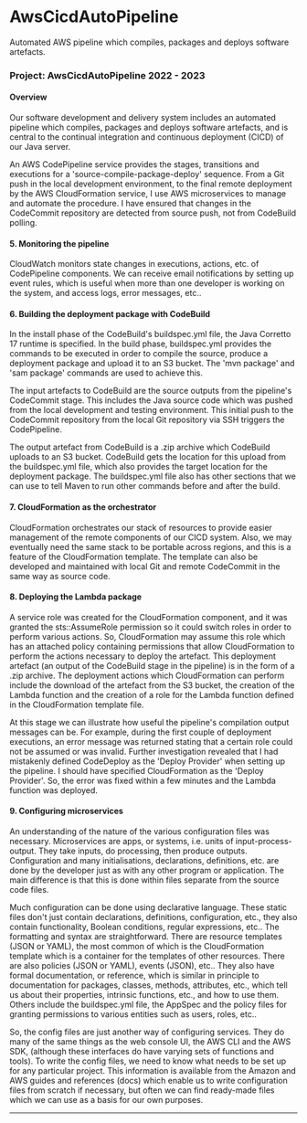 # AwsCicdAutoPipeline
Automated AWS pipeline which compiles, packages and deploys software artefacts.
### Project: AwsCicdAutoPipeline 2022 - 2023

#### Overview

Our software development and delivery system includes an automated pipeline which compiles, packages and deploys software artefacts, and is central to the continual integration and continuous deployment (CICD) of our Java server.

An AWS CodePipeline service provides the stages, transitions and executions for a 'source-compile-package-deploy' sequence. From a Git push in the local development environment, to the final remote deployment by the AWS CloudFormation service, I use AWS microservices to manage and automate the procedure. I have ensured that changes in the CodeCommit repository are detected from source push, not from CodeBuild polling.


#### 5. Monitoring the pipeline

CloudWatch monitors state changes in executions, actions, etc. of CodePipeline components. We can receive email notifications by setting up event rules, which is useful when more than one developer is working on the system, and access logs, error messages, etc..

#### 6. Building the deployment package with CodeBuild

In the install phase of the CodeBuild's buildspec.yml file, the Java Corretto 17 runtime is specified. In the build phase, buildspec.yml provides the commands to be executed in order to compile the source, produce a deployment package and upload it to an S3 bucket. The 'mvn package' and 'sam package' commands are used to achieve this.

The input artefacts to CodeBuild are the source outputs from the pipeline's CodeCommit stage. This includes the Java source code which was pushed from the local development and testing environment. This initial push to the CodeCommit repository from the local Git repository via SSH triggers the CodePipeline.

The output artefact from CodeBuild is a .zip archive which CodeBuild uploads to an S3 bucket. CodeBuild gets the location for this upload from the buildspec.yml file, which also provides the target location for the deployment package. The buildspec.yml file also has other sections that we can use to tell Maven to run other commands before and after the build.

#### 7. CloudFormation as the orchestrator

CloudFormation orchestrates our stack of resources to provide easier management of the remote components of our CICD system. Also, we may eventually need the same stack to be portable across regions, and this is a feature of the CloudFormation template. The template can also be developed and maintained with local Git and remote CodeCommit in the same way as source code.

#### 8. Deploying the Lambda package

A service role was created for the CloudFormation component, and it was granted the sts::AssumeRole permission so it could switch roles in order to perform various actions. So, CloudFormation may assume this role which has an attached policy containing permissions that allow CloudFormation to perform the actions necessary to deploy the artefact. This deployment artefact (an output of the CodeBuild stage in the pipeline) is in the form of a .zip archive. The deployment actions which CloudFormation can perform include the download of the artefact from the S3 bucket, the creation of the Lambda function and the creation of a role for the Lambda function defined in the CloudFormation template file.

At this stage we can illustrate how useful the pipeline's compilation output messages can be. For example, during the first couple of deployment executions, an error message was returned stating that a certain role could not be assumed or was invalid. Further investigation revealed that I had mistakenly defined CodeDeploy as the 'Deploy Provider' when setting up the pipeline. I should have specified CloudFormation as the 'Deploy Provider'. So, the error was fixed within a few minutes and the Lambda function was deployed. 

#### 9. Configuring microservices

An understanding of the nature of the various configuration files was necessary. Microservices are apps, or systems, i.e. units of input-process-output. They take inputs, do processing, then produce outputs. Configuration and many initialisations, declarations, definitions, etc. are done by the developer just as with any other program or application. The main difference is that this is done within files separate from the source code files.

Much configuration can be done using declarative language. These static files don't just contain declarations, definitions, configuration, etc., they also contain functionality, Boolean conditions, regular expressions, etc.. The formatting and syntax are straightforward. There are resource templates (JSON or YAML), the most common of which is the CloudFormation template which is a container for the templates of other resources. There are also policies (JSON or YAML), events (JSON), etc.. They also have formal documentation, or reference, which is similar in principle to documentation for packages, classes, methods, attributes, etc., which tell us about their properties, intrinsic functions, etc., and how to use them. Others include the buildspec.yml file, the AppSpec and the policy files for granting permissions to various entities such as users, roles, etc..

So, the config files are just another way of configuring services. They do many of the same things as the web console UI, the AWS CLI and the AWS SDK, (although these interfaces do have varying sets of functions and tools). To write the config files, we need to know what needs to be set up for any particular project. This information is available from the Amazon and AWS guides and references (docs) which enable us to write configuration files from scratch if necessary, but often we can find ready-made files which we can use as a basis for our own purposes.

***
